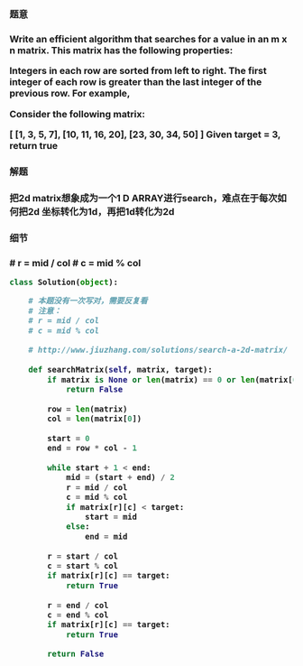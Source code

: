 <h3>题意<h3>
<p>
Write an efficient algorithm that searches for a value in an m x n matrix. This matrix has the following properties:

Integers in each row are sorted from left to right.
The first integer of each row is greater than the last integer of the previous row.
For example,

Consider the following matrix:

[
  [1,   3,  5,  7],
  [10, 11, 16, 20],
  [23, 30, 34, 50]
]
Given target = 3, return true
<p>




<h3>解题<h3>
<p>把2d matrix想象成为一个1 D ARRAY进行search，难点在于每次如何把2d 坐标转化为1d，再把1d转化为2d<p>




<h3>细节<h3>
<p>
    # r = mid / col
    # c = mid % col
<p>


```python
class Solution(object):

    # 本题没有一次写对，需要反复看
    # 注意：
    # r = mid / col
    # c = mid % col
    
    # http://www.jiuzhang.com/solutions/search-a-2d-matrix/
    
    def searchMatrix(self, matrix, target):
        if matrix is None or len(matrix) == 0 or len(matrix[0]) == 0:
            return False
    
        row = len(matrix)
        col = len(matrix[0])
        
        start = 0
        end = row * col - 1
        
        while start + 1 < end:
            mid = (start + end) / 2
            r = mid / col
            c = mid % col
            if matrix[r][c] < target:
                start = mid
            else:
                end = mid
        
        r = start / col
        c = start % col
        if matrix[r][c] == target:
            return True
        
        r = end / col
        c = end % col
        if matrix[r][c] == target:
            return True
    
        return False
```

